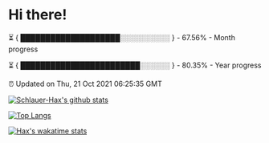 # Hi there!

⏳ { ████████████████████░░░░░░░░░░ } - 67.56% - Month progress

⏳ { ████████████████████████░░░░░░ } - 80.35% - Year progress

⏰ Updated on Thu, 21 Oct 2021 06:25:35 GMT


[![Schlauer-Hax's github stats](https://github-readme-stats.vercel.app/api?username=Schlauer-Hax&show_icons=true&theme=dark&count_private=true)](https://github.com/Schlauer-Hax)


[![Top Langs](https://github-readme-stats.vercel.app/api/top-langs/?username=Schlauer-Hax&layout=compact&theme=dark)](https://github.com/Schlauer-Hax?tab=repositories)


[![Hax's wakatime stats](https://github-readme-stats.vercel.app/api/wakatime?username=Hax&theme=dark)](https://wakatime.com/@Hax)

